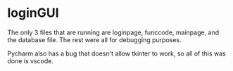 # loginGUI

The only 3 files that are running are loginpage, funccode, mainpage, and the database file. The rest were all for debugging purposes.

Pycharm also has a bug that doesn't allow tkinter to work, so all of this was done is vscode.
